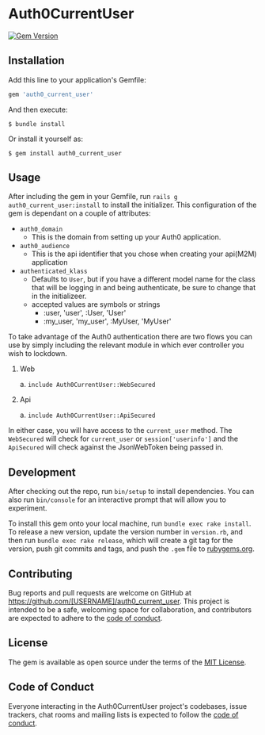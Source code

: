 # Auth0CurrentUser
[![Gem Version](https://badge.fury.io/rb/auth0_current_user.svg)](https://badge.fury.io/rb/auth0_current_user)

## Installation

Add this line to your application's Gemfile:

```ruby
gem 'auth0_current_user'
```

And then execute:

    $ bundle install

Or install it yourself as:

    $ gem install auth0_current_user

## Usage

After including the gem in your Gemfile, run `rails g auth0_current_user:install` to install the initializer. This configuration of the gem is dependant on a couple of attributes:
  * `auth0_domain`
    * This is the domain from setting up your Auth0 application.
  * `auth0_audience`
    * This is the api identifier that you chose when creating your api(M2M) application
  * `authenticated_klass`
    * Defaults to `User`, but if you have a different model name for the class that will be logging in and being authenticate, be sure to change that in the initializeer.
    * accepted values are symbols or strings
      * :user, 'user', :User, 'User'
      * :my_user, 'my_user', :MyUser, 'MyUser'

To take advantage of the Auth0 authentication there are two flows you can use by simply including the relevant module in which ever controller you wish to lockdown.
1. Web

   a. `include Auth0CurrentUser::WebSecured` 
3. Api

   a. `include Auth0CurrentUser::ApiSecured` 
  
In either case, you will have access to the `current_user` method. The `WebSecured` will check for `current_user` or `session['userinfo']` and the `ApiSecured` will check against the JsonWebToken being passed in.

## Development

After checking out the repo, run `bin/setup` to install dependencies. You can also run `bin/console` for an interactive prompt that will allow you to experiment.

To install this gem onto your local machine, run `bundle exec rake install`. To release a new version, update the version number in `version.rb`, and then run `bundle exec rake release`, which will create a git tag for the version, push git commits and tags, and push the `.gem` file to [rubygems.org](https://rubygems.org).

## Contributing

Bug reports and pull requests are welcome on GitHub at https://github.com/[USERNAME]/auth0_current_user. This project is intended to be a safe, welcoming space for collaboration, and contributors are expected to adhere to the [code of conduct](https://github.com/[USERNAME]/auth0_current_user/blob/master/CODE_OF_CONDUCT.md).


## License

The gem is available as open source under the terms of the [MIT License](https://opensource.org/licenses/MIT).

## Code of Conduct

Everyone interacting in the Auth0CurrentUser project's codebases, issue trackers, chat rooms and mailing lists is expected to follow the [code of conduct](https://github.com/[USERNAME]/auth0_current_user/blob/master/CODE_OF_CONDUCT.md).

